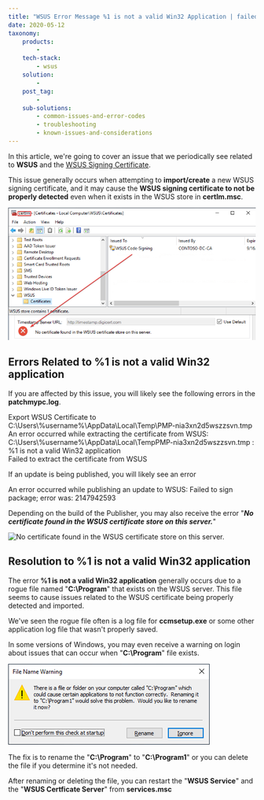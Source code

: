 ```yaml
---
title: "WSUS Error Message %1 is not a valid Win32 Application | failed to sign package; error was: 2147942593"
date: 2020-05-12
taxonomy:
    products:
        - 
    tech-stack:
        - wsus
    solution:
        - 
    post_tag:
        - 
    sub-solutions:
        - common-issues-and-error-codes
        - troubleshooting
        - known-issues-and-considerations
---
```


In this article, we're going to cover an issue that we periodically see related to **WSUS** and the [WSUS Signing Certificate](/wsus-signing-certificate-options-for-third-party-updates-in-configuration-manager).

This issue generally occurs when attempting to **import/create** a new WSUS signing certificate, and it may cause the **WSUS signing certificate to not be properly detected** even when it exists in the WSUS store in **certlm.msc**.

![](../../_images/certlm-wsus-certificate.png)

## Errors Related to %1 is not a valid Win32 application

If you are affected by this issue, you will likely see the following errors in the **patchmypc.log**.

Export WSUS Certificate to C:\\Users\\%username%\\AppData\\Local\\Temp\\PMP-nia3xn2d5wszzsvn.tmp  
An error occurred while extracting the certificate from WSUS: C:\\Users\\%username%\\AppData\\Local\\TempPMP-nia3xn2d5wszzsvn.tmp : %1 is not a valid Win32 application  
Failed to extract the certificate from WSUS

If an update is being published, you will likely see an error

An error occurred while publishing an update to WSUS: Failed to sign package; error was: 2147942593

Depending on the build of the Publisher, you may also receive the error "_**No certificate found in the WSUS certificate store on this server.**_"

![No certificate found in the WSUS certificate store on this server.](images/No-certificate-found-in-the-WSUS-certificate-store-on-this-server.png)

## Resolution to %1 is not a valid Win32 application

The error **%1 is not a valid Win32 application** generally occurs due to a rogue file named "**C:\\Program**" that exists on the WSUS server. This file seems to cause issues related to the WSUS certificate being properly detected and imported.

We've seen the rogue file often is a log file for **ccmsetup.exe** or some other application log file that wasn't properly saved.

In some versions of Windows, you may even receive a warning on login about issues that can occur when "**C:\\Program**" file exists.

![](../../_images/file-name-warning.png)

The fix is to rename the "**C:\\Program**" to "**C:\\Program1**" or you can delete the file if you determine it's not needed.

After renaming or deleting the file, you can restart the "**WSUS Service**" and the "**WSUS Certficate Server**" from **services.msc**
